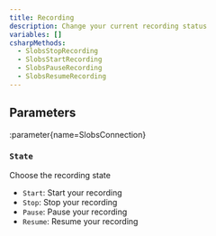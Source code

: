 ```yaml
---
title: Recording
description: Change your current recording status
variables: []
csharpMethods:
  - SlobsStopRecording
  - SlobsStartRecording
  - SlobsPauseRecording
  - SlobsResumeRecording
---
```


## Parameters
:parameter{name=SlobsConnection}

### `State`
Choose the recording state

- `Start`: Start your recording
- `Stop`: Stop your recording
- `Pause`: Pause your recording
- `Resume`: Resume your recording

